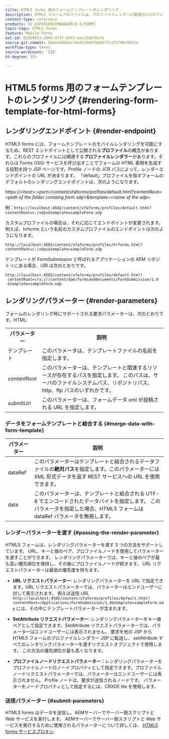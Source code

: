 ```yaml
---
title: HTML5 forms 用のフォームテンプレートのレンダリング
description: HTML5 フォームプロファイルは、プロファイルレンダーに関連付けられています。 プロファイルレンダーは、Forms OSGi サービスを呼び出してフォームのHTML表現を生成する役割を持つ JSP ページです。
content-type: reference
products: SG_EXPERIENCEMANAGER/6.5/FORMS
topic-tags: hTML5_forms
feature: Mobile Forms
exl-id: 022b9953-2d64-473f-87b7-aac1602f6a7e
source-git-commit: 8b4cb4065ec14e813b49fb0d577c372790c9b21a
workflow-type: tm+mt
source-wordcount: '535'
ht-degree: 35%

---
```


# HTML5 forms 用のフォームテンプレートのレンダリング {#rendering-form-template-for-html-forms}

## レンダリングエンドポイント {#render-endpoint}

HTML5 forms には、フォームテンプレートのモバイルレンダリングを可能にするため、REST エンドポイントとして公開される&#x200B;**プロファイル**&#x200B;の概念があります。これらのプロファイルには関連する&#x200B;**プロファイルレンダラー**&#x200B;があります。それらは Forms OSGi サービスを呼び出すことでフォームの HTML 表現を生成する役割を持つ JSP ページです。Profile ノードの JCR パスによって、レンダーエンドポイントの URL が決まります。 「default」プロファイルを指すフォームのデフォルトのレンダリングエンドポイントは、次のようになります。

https://&lt;*host*>:&lt;*port*>/content/xfaforms/profiles/default.html?contentRoot=&lt;*path of the folder containg form xdp*>&amp;template=&lt;*name of the xdp*>

例：`http://localhost:4502/content/xfaforms/profiles/default.html?contentRoot=c:/xdps&template=sampleForm.xdp`

カスタムプロファイルの場合は、それに応じてエンドポイントが変更されます。 例えば、hrforms という名前のカスタムプロファイルのエンドポイントは次のようになります。

`http://localhost:4502/content/xfaforms/profiles/hrforms.html?contentRoot=c:/xdps&template=sampleForm.xdp`

テンプレートが FormSubmission と呼ばれるアプリケーションの AEM リポジトリにある場合、URI は次のとおりです。

```http
http://localhost:4502/content/xfaforms/profiles/default.html?
 contentRoot=crx:///content/dam/formsanddocuments/FormSubmission/1.0
 &template=sampleForm.xdp
```

## レンダリングパラメーター {#render-parameters}

フォームのレンダリング時にサポートされる要求パラメーターは、次のとおりです。HTML:

<table>
 <tbody>
  <tr>
   <th><strong>パラメーター </strong></th>
   <th><strong>説明</strong></th>
  </tr>
  <tr>
   <td>テンプレート <br /> </td>
   <td>このパラメータは、テンプレートファイルの名前を指定します。<br /> </td>
  </tr>
  <tr>
   <td>contentRoot<br /> </td>
   <td>このパラメーターは、テンプレートと関連するリソースが存在するパスを指定します。 このパスは、サーバのファイルシステムパス、リポジトリパス、http、ftp パスのいずれかです。<br /> </td>
  </tr>
  <tr>
   <td>submitUrl<br /> </td>
   <td>このパラメーターは、フォームデータ xml が投稿される URL を指定します。<br /> </td>
  </tr>
 </tbody>
</table>

### データをフォームテンプレートと結合する {#merge-data-with-form-template}

| パラメーター | 説明 |
|---|---|
| dataRef | このパラメーターはテンプレートと結合されるデータファイルの&#x200B;**絶対パス**&#x200B;を指定します。このパラメーターには XML 形式データを返す REST サービスへの URL を使用できます。 |
| data | このパラメーターは、テンプレートと結合される UTF-8 でエンコードされたデータバイトを指定します。 このパラメータを指定した場合、HTML5 フォームは dataRef パラメータを無視します。 |

### レンダーパラメーターを渡す {#passing-the-render-parameter}

HTML5 フォームは、レンダリングパラメーターを渡す 3 つの方法をサポートしています。 URL、キーと値のペア、プロファイルノードを使用してパラメーターを渡すことができます。 レンダリングパラメーターでは、キーと値のペアが最も高い優先順位を保持し、その後にプロファイルノードが続きます。 URL リクエストパラメーターは最低の優先度を持ちます。

* **URL リクエストパラメーター**: レンダリングパラメーターを URL で指定できます。URL リクエストパラメーターでは、パラメーターはエンドユーザーに対して表示されます。 例えば送信 URL `http://localhost:4502/content/xfaforms/profiles/default.html?contentRoot=/Applications/FormSubmission/1.0&template=sampleForm.xdp` には、その中にテンプレートパラメーターが含まれます。

* **SetAttribute リクエストパラメーター**: レンダリングパラメーターをキー値ペアとして指定できます。SetAttribute リクエストパラメーターでは、パラメーターはエンドユーザーには表示されません。 要求を他の JSP からHTML5 フォームのプロファイルレンダラー JSP に転送し、 *setAttribute* すべてのレンダリングパラメーターを渡すリクエストオブジェクトで使用します。 この方法の優先順位が最も高くなります。

* **プロファイルノードリクエストパラメーター：**&#x200B;レンダリングパラメーターをプロファイルノードのノードプロパティとして指定できます。プロファイルノードリクエストパラメーターでは、パラメーターはエンドユーザーには表示されません。 Profile ノードは、要求が送信されるノードです。 パラメーターをノードプロパティとして指定するには、CRXDE lite を使用します。

### 送信パラメーター {#submit-parameters}

HTML5 forms はデータを送信し、AEMサーバーでサーバー側スクリプトと Web サービスを実行します。 AEMサーバーでサーバー側スクリプトと Web サービスを実行するために使用されるパラメーターについて詳しくは、 [HTML5 forms サービスプロキシ](/help/forms/using/service-proxy.md).
